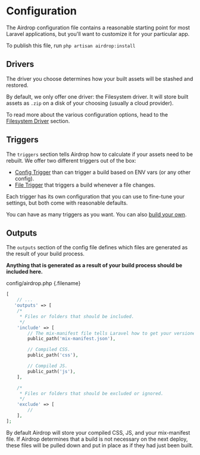 
# Configuration

The Airdrop configuration file contains a reasonable starting point for most Laravel applications, but you'll want to customize it for your particular app.

To publish this file, run `php artisan airdrop:install`  

## Drivers

The driver you choose determines how your built assets will be stashed and restored.

By default, we only offer one driver: the Filesystem driver. It will store built assets as `.zip` on a disk of your choosing (usually a cloud provider).

To read more about the various configuration options, head to the [Filesystem Driver](/drivers/filesystem) section.

## Triggers

The `triggers` section tells Airdrop how to calculate if your assets need to be rebuilt. We offer two different triggers out of the box: 
- [Config Trigger](/triggers/config) than can trigger a build based on ENV vars (or any other config).
- [File Trigger](/triggers/file) that triggers a build whenever a file changes.

Each trigger has its own configuration that you can use to fine-tune your settings, but both come with reasonable defaults.

You can have as many triggers as you want. You can also [build your own](/triggers/custom).

## Outputs

The `outputs` section of the config file defines which files are generated as the result of your build process.

**Anything that is generated as a result of your build process should be included here.**

config/airdrop.php {.filename}
```php
[
    // ...
   'outputs' => [
    /*
     * Files or folders that should be included.
     */
    'include' => [
        // The mix-manifest file tells Laravel how to get your versioned assets.
        public_path('mix-manifest.json'),

        // Compiled CSS.
        public_path('css'),

        // Compiled JS.
        public_path('js'),
    ],

    /*
     * Files or folders that should be excluded or ignored.
     */
    'exclude' => [
        //
    ],
];
```


By default Airdrop will store your compiled CSS, JS, and your mix-manifest file. If Airdrop determines that a build is not necessary on the next deploy, these files will be pulled down and put in place as if they had just been built.